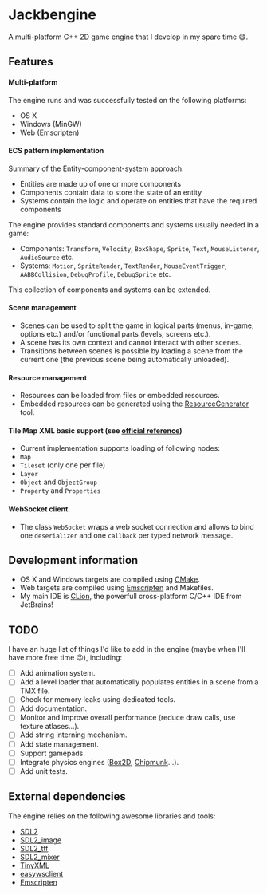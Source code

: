 # Jackbengine
A multi-platform C++ 2D game engine that I develop in my spare time :smile:.

## Features

#### Multi-platform
The engine runs and was successfully tested on the following platforms:
- OS X
- Windows (MinGW)
- Web (Emscripten)

#### ECS pattern implementation
Summary of the Entity-component-system approach:
- Entities are made up of one or more components
- Components contain data to store the state of an entity
- Systems contain the logic and operate on entities that have the required components

The engine provides standard components and systems usually needed in a game:
* Components: `Transform`, `Velocity`, `BoxShape`, `Sprite`, `Text`, `MouseListener`, `AudioSource` etc.
* Systems: `Motion`, `SpriteRender`, `TextRender`, `MouseEventTrigger`, `AABBCollision`, `DebugProfile`, `DebugSprite` etc.

This collection of components and systems can be extended.

#### Scene management
- Scenes can be used to split the game in logical parts (menus, in-game, options etc.) and/or functional parts (levels, screens etc.).
- A scene has its own context and cannot interact with other scenes.
- Transitions between scenes is possible by loading a scene from the current one (the previous scene being automatically unloaded).

#### Resource management
- Resources can be loaded from files or embedded resources.
- Embedded resources can be generated using the [ResourceGenerator](https://github.com/Jackbenfu/ResourceGenerator) tool.

#### Tile Map XML basic support (see [official reference](http://doc.mapeditor.org/reference/tmx-map-format/))
* Current implementation supports loading of following nodes:
 * `Map`
 * `Tileset` (only one per file)
 * `Layer`
 * `Object` and `ObjectGroup`
 * `Property` and `Properties`
 
#### WebSocket client
- The class `WebSocket` wraps a web socket connection and allows to bind one `deserializer` and one `callback` per typed network message.

## Development information
- OS X and Windows targets are compiled using [CMake](https://cmake.org/).
- Web targets are compiled using [Emscripten](http://emscripten.org/) and Makefiles.
- My main IDE is [CLion](https://www.jetbrains.com/clion/), the powerfull cross-platform C/C++ IDE from JetBrains!

## TODO
I have an huge list of things I'd like to add in the engine (maybe when I'll have more free time :wink:), including:
- [ ] Add animation system.
- [ ] Add a level loader that automatically populates entities in a scene from a TMX file.
- [ ] Check for memory leaks using dedicated tools.
- [ ] Add documentation.
- [ ] Monitor and improve overall performance (reduce draw calls, use texture atlases...).
- [ ] Add string interning mechanism.
- [ ] Add state management.
- [ ] Support gamepads.
- [ ] Integrate physics engines ([Box2D](http://box2d.org/), [Chipmunk](https://chipmunk-physics.net/)...).
- [ ] Add unit tests.

## External dependencies
The engine relies on the following awesome libraries and tools:
- [SDL2](https://www.libsdl.org/)
- [SDL2_image](https://www.libsdl.org/projects/SDL_image/)
- [SDL2_ttf](https://www.libsdl.org/projects/SDL_ttf/)
- [SDL2_mixer](https://www.libsdl.org/projects/SDL_mixer/)
- [TinyXML](https://sourceforge.net/projects/tinyxml/)
- [easywsclient](https://github.com/dhbaird/easywsclient)
- [Emscripten](http://emscripten.org/)
